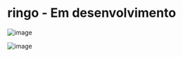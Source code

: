 # ringo - Em desenvolvimento

![image](https://github.com/caioTeless/ringo/assets/61428146/7d355c53-8c35-42bc-888c-9d243fffa867)

![image](https://github.com/caioTeless/ringo/assets/61428146/110a58d1-906b-49f1-999d-fa2df1720f73)
